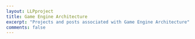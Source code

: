 ```yaml
---
layout: LLPproject
title: Game Engine Architecture
excerpt: "Projects and posts associated with Game Engine Architecture"
comments: false
---
```

